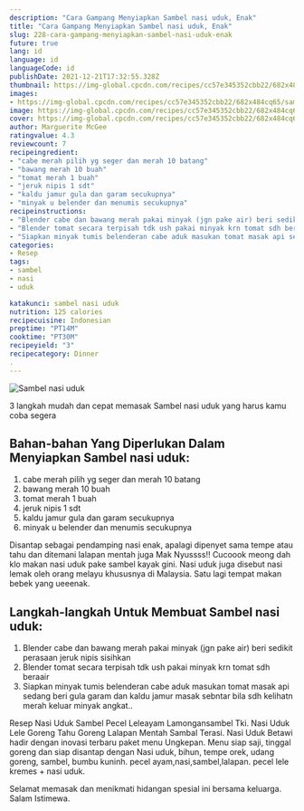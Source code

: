 ```yaml
---
description: "Cara Gampang Menyiapkan Sambel nasi uduk, Enak"
title: "Cara Gampang Menyiapkan Sambel nasi uduk, Enak"
slug: 228-cara-gampang-menyiapkan-sambel-nasi-uduk-enak
future: true
lang: id
language: id
languageCode: id
publishDate: 2021-12-21T17:32:55.328Z 
thumbnail: https://img-global.cpcdn.com/recipes/cc57e345352cbb22/682x484cq65/sambel-nasi-uduk-foto-resep-utama.png
images:
- https://img-global.cpcdn.com/recipes/cc57e345352cbb22/682x484cq65/sambel-nasi-uduk-foto-resep-utama.png
image: https://img-global.cpcdn.com/recipes/cc57e345352cbb22/682x484cq65/sambel-nasi-uduk-foto-resep-utama.png
cover: https://img-global.cpcdn.com/recipes/cc57e345352cbb22/682x484cq65/sambel-nasi-uduk-foto-resep-utama.png
author: Marguerite McGee
ratingvalue: 4.3
reviewcount: 7
recipeingredient:
- "cabe merah pilih yg seger dan merah 10 batang"
- "bawang merah 10 buah"
- "tomat merah 1 buah"
- "jeruk nipis 1 sdt"
- "kaldu jamur gula dan garam secukupnya"
- "minyak u belender dan menumis secukupnya"
recipeinstructions:
- "Blender cabe dan bawang merah pakai minyak (jgn pake air) beri sedikit perasaan jeruk nipis sisihkan"
- "Blender tomat secara terpisah tdk ush pakai minyak krn tomat sdh beraair"
- "Siapkan minyak tumis belenderan cabe aduk masukan tomat masak api sedang beri gula garam dan kaldu jamur masak sebntar bila sdh kelihatn merah keluar minyak angkat.."
categories:
- Resep
tags:
- sambel
- nasi
- uduk

katakunci: sambel nasi uduk 
nutrition: 125 calories
recipecuisine: Indonesian
preptime: "PT14M"
cooktime: "PT30M"
recipeyield: "3"
recipecategory: Dinner
. 
---
```



![Sambel nasi uduk](https://img-global.cpcdn.com/recipes/cc57e345352cbb22/682x484cq65/sambel-nasi-uduk-foto-resep-utama.png)

3 langkah mudah dan cepat memasak  Sambel nasi uduk yang harus kamu coba segera

<!--inarticleads1-->

## Bahan-bahan Yang Diperlukan Dalam Menyiapkan Sambel nasi uduk:

1. cabe merah pilih yg seger dan merah 10 batang
1. bawang merah 10 buah
1. tomat merah 1 buah
1. jeruk nipis 1 sdt
1. kaldu jamur gula dan garam secukupnya
1. minyak u belender dan menumis secukupnya

Disantap sebagai pendamping nasi enak, apalagi dipenyet sama tempe atau tahu dan ditemani lalapan mentah juga Mak Nyussss!! Cucoook meong dah klo makan nasi uduk pake sambel kayak gini. Nasi uduk juga disebut nasi lemak oleh orang melayu khususnya di Malaysia. Satu lagi tempat makan bebek yang ueeenak. 

<!--inarticleads2-->

## Langkah-langkah Untuk Membuat Sambel nasi uduk:

1. Blender cabe dan bawang merah pakai minyak (jgn pake air) beri sedikit perasaan jeruk nipis sisihkan
1. Blender tomat secara terpisah tdk ush pakai minyak krn tomat sdh beraair
1. Siapkan minyak tumis belenderan cabe aduk masukan tomat masak api sedang beri gula garam dan kaldu jamur masak sebntar bila sdh kelihatn merah keluar minyak angkat..


Resep Nasi Uduk Sambel Pecel Leleayam Lamongansambel Tki. Nasi Uduk Lele Goreng Tahu Goreng Lalapan Mentah Sambal Terasi. Nasi Uduk Betawi hadir dengan inovasi terbaru paket menu Ungkepan. Menu siap saji, tinggal goreng dan siap disantap dengan Nasi uduk, bihun, tempe orek, udang goreng, sambel, bumbu kuninh. pecel ayam,nasi,sambel,lalapan. pecel lele kremes + nasi uduk. 

Selamat memasak dan menikmati hidangan spesial ini bersama keluarga. Salam Istimewa.
